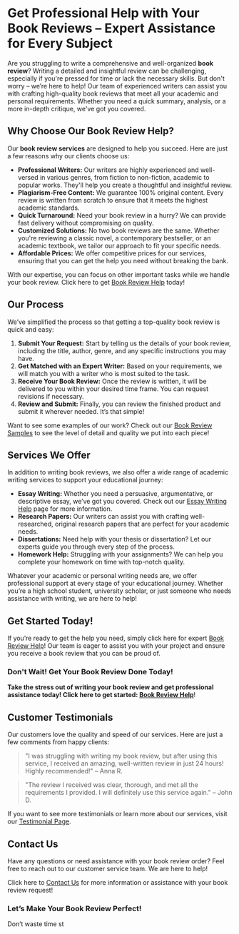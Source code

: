 # Get Professional Help with Your Book Reviews – Expert Assistance for Every Subject

Are you struggling to write a comprehensive and well-organized **book review**? Writing a detailed and insightful review can be challenging, especially if you're pressed for time or lack the necessary skills. But don't worry – we’re here to help! Our team of experienced writers can assist you with crafting high-quality book reviews that meet all your academic and personal requirements. Whether you need a quick summary, analysis, or a more in-depth critique, we've got you covered.

## Why Choose Our Book Review Help?

Our **book review services** are designed to help you succeed. Here are just a few reasons why our clients choose us:

- **Professional Writers:** Our writers are highly experienced and well-versed in various genres, from fiction to non-fiction, academic to popular works. They'll help you create a thoughtful and insightful review.
- **Plagiarism-Free Content:** We guarantee 100% original content. Every review is written from scratch to ensure that it meets the highest academic standards.
- **Quick Turnaround:** Need your book review in a hurry? We can provide fast delivery without compromising on quality.
- **Customized Solutions:** No two book reviews are the same. Whether you're reviewing a classic novel, a contemporary bestseller, or an academic textbook, we tailor our approach to fit your specific needs.
- **Affordable Prices:** We offer competitive prices for our services, ensuring that you can get the help you need without breaking the bank.

With our expertise, you can focus on other important tasks while we handle your book review. Click here to get [Book Review Help](https://tinyurl.com/topessay?keyword=book+review+help) today!

## Our Process

We’ve simplified the process so that getting a top-quality book review is quick and easy:

1. **Submit Your Request:** Start by telling us the details of your book review, including the title, author, genre, and any specific instructions you may have.
2. **Get Matched with an Expert Writer:** Based on your requirements, we will match you with a writer who is most suited to the task.
3. **Receive Your Book Review:** Once the review is written, it will be delivered to you within your desired time frame. You can request revisions if necessary.
4. **Review and Submit:** Finally, you can review the finished product and submit it wherever needed. It’s that simple!

Want to see some examples of our work? Check out our [Book Review Samples](https://tinyurl.com/topessay?keyword=book+review+help) to see the level of detail and quality we put into each piece!

## Services We Offer

In addition to writing book reviews, we also offer a wide range of academic writing services to support your educational journey:

- **Essay Writing:** Whether you need a persuasive, argumentative, or descriptive essay, we’ve got you covered. Check out our [Essay Writing Help](https://tinyurl.com/topessay?keyword=book+review+help) page for more information.
- **Research Papers:** Our writers can assist you with crafting well-researched, original research papers that are perfect for your academic needs.
- **Dissertations:** Need help with your thesis or dissertation? Let our experts guide you through every step of the process.
- **Homework Help:** Struggling with your assignments? We can help you complete your homework on time with top-notch quality.

Whatever your academic or personal writing needs are, we offer professional support at every stage of your educational journey. Whether you’re a high school student, university scholar, or just someone who needs assistance with writing, we are here to help!

## Get Started Today!

If you’re ready to get the help you need, simply click here for expert [Book Review Help](https://tinyurl.com/topessay?keyword=book+review+help)! Our team is eager to assist you with your project and ensure you receive a book review that you can be proud of.

### Don't Wait! Get Your Book Review Done Today!

**Take the stress out of writing your book review and get professional assistance today! Click here to get started: [Book Review Help](https://tinyurl.com/topessay?keyword=book+review+help)**!

## Customer Testimonials

Our customers love the quality and speed of our services. Here are just a few comments from happy clients:

> "I was struggling with writing my book review, but after using this service, I received an amazing, well-written review in just 24 hours! Highly recommended!" – Anna R.

> "The review I received was clear, thorough, and met all the requirements I provided. I will definitely use this service again." – John D.

If you want to see more testimonials or learn more about our services, visit our [Testimonial Page](https://tinyurl.com/topessay?keyword=book+review+help).

## Contact Us

Have any questions or need assistance with your book review order? Feel free to reach out to our customer service team. We are here to help!

Click here to [Contact Us](https://tinyurl.com/topessay?keyword=book+review+help) for more information or assistance with your book review request!

### Let’s Make Your Book Review Perfect!

Don’t waste time st
